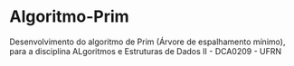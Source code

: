 # Algoritmo-Prim

Desenvolvimento do algoritmo de Prim (Árvore de espalhamento mínimo), para a  disciplina ALgoritmos e Estruturas de Dados II - DCA0209 - UFRN
